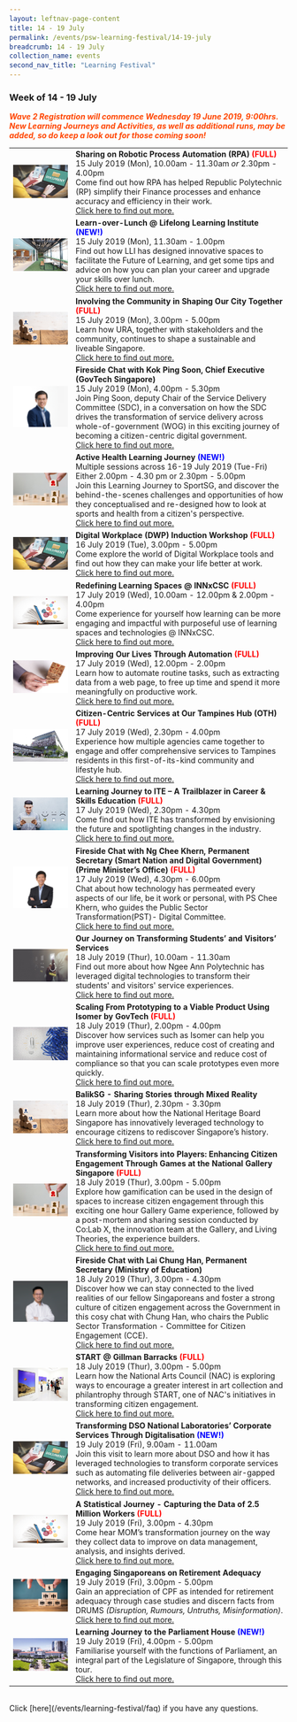 ```yaml
---
layout: leftnav-page-content
title: 14 - 19 July
permalink: /events/psw-learning-festival/14-19-july
breadcrumb: 14 - 19 July
collection_name: events
second_nav_title: "Learning Festival"
---
```


<!-- 
---
layout: simple-page
title: learning festival
permalink: /learning-festival/14-19-july
breadcrumb: Learning Festival
---
-->

### Week of 14 - 19 July

<font color="orangered"><i><b>Wave 2 Registration will commence Wednesday 19 June 2019, 9:00hrs. New Learning Journeys and Activities, as well as additional runs, may be added, so do keep a look out for those coming soon!</b></i></font>

<table>
<tr>
   <td>
      <a href="/events/learning-journeys/event-details/LA_RPAbyRP"> <img src="/images/Digital2.jpg" /></a>
    </td>
    <td>
       <b>Sharing on Robotic Process Automation (RPA)<font color="red"> (FULL) </font></b>
       <br>15 July 2019 (Mon), 10.00am - 11.30am <i>or</i> 2.30pm - 4.00pm
      <br>Come find out how RPA has helped Republic Polytechnic (RP) simplify their Finance processes and enhance accuracy and efficiency in their work.
      <br><a href="/events/learning-journeys/event-details/LA_RPAbyRP">Click here to find out more.</a>
    </td>
</tr>
<tr>
    <td>
      <a href="/events/learning-journeys/event-details/LJ_LLIFutureLearning"> <img src="/images/LLI.jpg" /></a>
    </td>
    <td>
      <b>Learn-over-Lunch @ Lifelong Learning Institute<font color="blue"> (NEW!)</font></b>
      <br>15 July 2019 (Mon), 11.30am - 1.00pm
      <br>Find out how LLI has designed innovative spaces to facilitate the Future of Learning, and get some tips and advice on how you can plan your career and upgrade your skills over lunch.
      <br><a href="/events/learning-journeys/event-details/LJ_LLIFutureLearning">Click here to find out more.</a>
    </td>
  </tr>
<tr>
     <td>
      <a href="/events/learning-journeys/event-details/LJ_ItCiSOCT"> <img src="/images/Engage%203.jpeg" /></a>
    </td>
    <td>
      <b>Involving the Community in Shaping Our City Together <font color="red"> (FULL) </font></b>
      <br>15 July 2019 (Mon), 3.00pm - 5.00pm
      <br>Learn how URA, together with stakeholders and the community, continues to shape a sustainable and liveable Singapore.
      <br><a href="/events/learning-journeys/event-details/LJ_ItCiSOCT">Click here to find out more.</a>
    </td>
  </tr>     
  <tr>
    <td>
      <a href="/events/learning-journeys/event-details/LA_FC_GovTech"> <img src="/images/CE Ping Soon-01.png" /> </a>
    </td>
    <td>
      <b>Fireside Chat with Kok Ping Soon, Chief Executive (GovTech Singapore)</b>
      <br>15 July 2019 (Mon), 4.00pm - 5.30pm
      <br>Join Ping Soon, deputy Chair of the Service Delivery Committee (SDC), in a conversation on how the SDC drives the transformation of service delivery across whole-of-government (WOG) in this exciting journey of becoming a citizen-centric digital government.
      <br><a href="/events/learning-journeys/event-details/LA_FC_GovTech">Click here to find out more.</a>
    </td>
  </tr>
  <tr>
     <td>
      <a href="/events/learning-journeys/event-details/LJ_ACTIVESG"> <img src="/images/Engage1.jpg" /></a>
    </td>
    <td>
      <b>Active Health Learning Journey<font color="blue"> (NEW!)</font></b> 
      <br>Multiple sessions across 16-19 July 2019 (Tue-Fri) <br>Either 2.00pm - 4.30 pm or 2.30pm - 5.00pm
      <br>Join this Learning Journey to SportSG, and discover the behind-the-scenes challenges and opportunities of how they conceptualised and re-designed how to look at sports and health from a citizen's perspective.
      <br><a href="/events/learning-journeys/event-details/LJ_ACTIVESG">Click here to find out more.</a>
    </td>
  </tr>
  <tr>
     <td>
      <a href="/events/learning-journeys/event-details/LA_DWP"> <img src="/images/Digital2.jpg" /></a>
    </td>
    <td>
      <b>Digital Workplace (DWP) Induction Workshop <font color="red"> (FULL) </font></b>
      <br>16 July 2019 (Tue), 3.00pm - 5.00pm 
      <br>Come explore the world of Digital Workplace tools and find out how they can make your life better at work. 
      <br><a href="/events/learning-journeys/event-details/LA_DWP">Click here to find out more.</a>
    </td>
  </tr>
  <tr>
     <td>
      <a href="/events/learning-journeys/event-details/LA_INN"> <img src="/images/SkillUp1.jpg" /></a>
    </td>
    <td>
      <b>Redefining Learning Spaces @ INNxCSC<font color="red"> (FULL) </font></b>
      <br>17 July 2019 (Wed), 10.00am - 12.00pm & 2.00pm - 4.00pm
      <br>Come experience for yourself how learning can be more engaging and impactful with purposeful use of learning spaces and technologies @ INNxCSC. 
      <br><a href="/events/learning-journeys/event-details/LA_INN">Click here to find out more.</a>
    </td>
  </tr>
  <tr>
     <td>
      <a href="/events/learning-journeys/event-details/LA_IoLTAbGT"> <img src="/images/SkillUp2.jpg" /></a>
    </td>
    <td>
      <b>Improving Our Lives Through Automation <font color="red"> (FULL) </font></b>
      <br>17 July 2019 (Wed), 12.00pm - 2.00pm
      <br>Learn how to automate routine tasks, such as extracting data from a web page, to free up time and spend it more meaningfully on productive work. 
      <br><a href="/events/learning-journeys/event-details/LA_IoLTAbGT">Click here to find out more.</a>
    </td>
  </tr>
  <tr>
     <td>
      <a href="/events/learning-journeys/event-details/LJ_CcSOTB"> <img src="/images/PA - Our Tampines Hub (OTH) resized.JPG" /></a>
    </td>
    <td>
      <b>Citizen-Centric Services at Our Tampines Hub (OTH) <font color="red"> (FULL) </font></b>
      <br>17 July 2019 (Wed), 2.30pm - 4.00pm 
      <br>Experience how multiple agencies came together to engage and offer comprehensive services to Tampines residents in this first-of-its-kind community and lifestyle hub.
      <br><a href="/events/learning-journeys/event-details/LJ_CcSOTB">Click here to find out more.</a>
   </td>
  </tr>
  <tr>
     <td>
      <a href="/events/learning-journeys/event-details/TCSE"> <img src="/images/Serve2.jpg" /></a>
    </td>
    <td>
      <b>Learning Journey to ITE – A Trailblazer in Career & Skills Education<font color="red"> (FULL)</font></b>
      <br>17 July 2019 (Wed), 2.30pm - 4.30pm
      <br>Come find out how ITE has transformed by envisioning the future and spotlighting changes in the industry.
      <br><a href="/events/learning-journeys/event-details/TCSE">Click here to find out more.</a>
    </td>
  </tr>
  <tr>
     <td>
      <a href="/events/learning-journeys/event-details/LC_FC_SNDGO"> <img src="/images/PS SNDG NgCheeKhern.png" /></a>
    </td>
    <td>
      <b>Fireside Chat with Ng Chee Khern, Permanent Secretary (Smart Nation and Digital Government)(Prime Minister’s Office)<font color="red"> (FULL) </font></b>
      <br>17 July 2019 (Wed), 4.30pm - 6.00pm
      <br>Chat about how technology has permeated every aspects of our life, be it work or personal, with PS Chee Khern, who guides the Public Sector Transformation(PST)- Digital Committee. 
      <br><a href="/events/learning-journeys/event-details/LC_FC_SNDGO">Click here to find out more.</a>
    </td>
  </tr>
  <tr>
    <td>
      <a href="/events/learning-journeys/event-details/LJ_OJoTSaVS"> <img src="/images/Serve1.jpg" /></a>
    </td>
    <td>
      <b>Our Journey on Transforming Students’ and Visitors’ Services</b>
      <br>18 July 2019 (Thur), 10.00am - 11.30am
      <br>Find out more about how Ngee Ann Polytechnic has leveraged digital technologies to transform their students' and visitors' service experiences.
      <br><a href="/events/learning-journeys/event-details/LJ_OJoTSaVS">Click here to find out more.</a>
    </td>
  </tr>
  <tr>
    <td>
      <a href="/events/learning-journeys/event-details/LA_Isomer"> <img src="/images/Innovate1.jpg" /></a>
    </td>
    <td>
      <b>Scaling From Prototyping to a Viable Product Using Isomer by GovTech<font color="red"> (FULL)</font></b>
      <br>18 July 2019 (Thur), 2.00pm - 4.00pm
      <br>Discover how services such as Isomer can help you improve user experiences, reduce cost of creating and maintaining informational service and reduce cost of compliance so that you can scale prototypes even more quickly.
      <br><a href="/events/learning-journeys/event-details/LA_Isomer">Click here to find out more.</a>
    </td>
  </tr>
  <tr>
    <td>
      <a href="/events/learning-journeys/event-details/LA_baliksg"> <img src="/images/Engage%203.jpeg" /></a>
    </td>
    <td>
      <b>BalikSG - Sharing Stories through Mixed Reality</b>
      <br>18 July 2019 (Thur), 2.30pm - 3.30pm
      <br>Learn more about how the National Heritage Board Singapore has innovatively leveraged technology to encourage citizens to rediscover Singapore’s history.
      <br><a href="/events/learning-journeys/event-details/LA_baliksg">Click here to find out more.</a>
    </td>
  </tr>
  <tr>
    <td>
      <a href="/events/learning-journeys/event-details/LJ_NationalGalleryGamification"> <img src="/images/Engage1.jpg" /></a>
    </td>
    <td>
      <b>Transforming Visitors into Players: Enhancing Citizen Engagement Through Games at the National Gallery Singapore<font color="red"> (FULL)</font></b>
      <br>18 July 2019 (Thur), 3.00pm - 5.00pm
      <br>Explore how gamification can be used in the design of spaces to increase citizen engagement through this exciting one hour Gallery Game experience, followed by a post-mortem and sharing session conducted by Co:Lab X, the innovation team at the Gallery, and Living Theories, the experience builders.
      <br><a href="/events/learning-journeys/event-details/LJ_NationalGalleryGamification ">Click here to find out more.</a>
    </td>
  </tr>
  <tr>
    <td>
      <a href="/events/learning-journeys/event-details/LC_FC_MOE"> <img src="/images/PS MOE Lai Chung Han.png" /></a>
    </td>
    <td>
      <b>Fireside Chat with Lai Chung Han, Permanent Secretary (Ministry of Education)</b>
      <br>18 July 2019 (Thur), 3.00pm - 4.30pm
      <br>Discover how we can stay connected to the lived realities of our fellow Singaporeans and foster a strong culture of citizen engagement across the Government in this cosy chat with Chung Han, who chairs the Public Sector Transformation - Committee for Citizen Engagement (CCE).
      <br><a href="/events/learning-journeys/event-details/LC_FC_MOE">Click here to find out more.</a>
    </td>
  </tr>
  <tr>
    <td>
      <a href="/events/learning-journeys/event-details/LJ_startatgb"> <img src="/images/NAC - START @ Gillman Barracks resized.jpg" /></a>
    </td>
    <td>
      <b>START @ Gillman Barracks<font color="red"> (FULL)</font></b>
      <br>18 July 2019 (Thur), 3.00pm - 5.00pm
      <br>Learn how the National Arts Council (NAC) is exploring ways to encourage a greater interest in art collection and philantrophy through START, one of NAC's initiatives in transforming citizen engagement.
      <br><a href="/events/learning-journeys/event-details/LJ_startatgb">Click here to find out more.</a>
    </td>
  </tr>
  <tr>
    <td>
      <a href="/events/learning-journeys/event-details/LJ_DSODigitalisation"> <img src="/images/Digital2.jpg" /></a>
    </td>
    <td>
      <b>Transforming DSO National Laboratories’ Corporate Services Through Digitalisation<font color="blue"> (NEW!)</font></b>
      <br>19 July 2019 (Fri), 9.00am - 11.00am
      <br>Join this visit to learn more about DSO and how it has leveraged technologies to transform corporate services such as automating file deliveries between air-gapped networks, and increased productivity of their officers.
      <br><a href="/events/learning-journeys/event-details/LJ_DSODigitalisation">Click here to find out more.</a>
    </td>
  </tr>   
  <tr>
    <td>
      <a href="/events/learning-journeys/event-details/LJ_momdata"> <img src="/images/SkillUp1.jpg" /></a>
    </td>
    <td>
      <b>A Statistical Journey - Capturing the Data of 2.5 Million Workers <font color="red"> (FULL) </font></b>
      <br>19 July 2019 (Fri), 3.00pm - 4.30pm
      <br>Come hear MOM’s transformation journey on the way they collect data to improve on data management, analysis, and insights derived. 
      <br><a href="/events/learning-journeys/event-details/LJ_momdata">Click here to find out more.</a>
    </td>
  </tr>
  <tr>   
    <td>
      <a href="/events/learning-journeys/event-details/LA_cpfretire"> <img src="/images/Engage2.jpeg" /></a>
    </td>
    <td>
      <b>Engaging Singaporeans on Retirement Adequacy</b>
      <br>19 July 2019 (Fri), 3.00pm - 5.00pm
      <br>Gain an appreciation of CPF as intended for retirement adequacy through case studies and discern facts from DRUMS <i>(Disruption, Rumours, Untruths, Misinformation)</i>. 
      <br><a href="/events/learning-journeys/event-details/LA_cpfretire">Click here to find out more.</a>
    </td>
  </tr>
  <tr>
    <td>
      <a href="/events/learning-journeys/event-details/LJ_ ParliamentHouse"> <img src="/images/Parliament House Exterior.jpg" /></a>
    </td>
    <td>
      <b>Learning Journey to the Parliament House<font color="blue"> (NEW!)</font></b>
      <br>19 July 2019 (Fri), 4.00pm - 5.00pm
      <br>Familiarise yourself with the functions of Parliament, an integral part of the Legislature of Singapore, through this tour. 
      <br><a href="/events/learning-journeys/event-details/LJ_ ParliamentHouse">Click here to find out more.</a>
    </td>
  </tr>
</table>
<br> Click [here](/events/learning-festival/faq) if you have any questions. 
